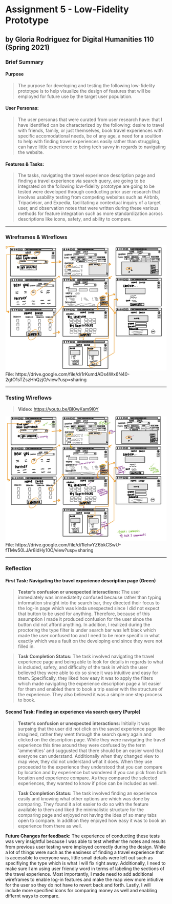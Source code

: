 # Assignment 5 - Low-Fidelity Prototype
## by Gloria Rodriguez for Digital Humanities 110 (Spring 2021)

### Brief Summary

#### Purpose
> The purpose for developing and testing the following low-fidelity prototype is to help visualize the design of features that will be employed for future use by the target user population.

#### User Personas:
> The user personas that were curated from user research have: that I have identified can be characterized by the following: desire to travel with friends, family, or just themselves, book travel experiences with specific accomodational needs, be of any age, a need for a soultion to help with finding travel experiences easily rather than struggling, can have little experience to being tech savvy in regards to navigating the website.


#### Features & Tasks:
> The tasks, navigating the travel experience description page and finding a travel experience via search query, are going to be integrated on the following low-fidelity prototype are going to be tested were developed through conducting prior user research that involves usability testing from competing websites such as Airbnb, Tripadvisor, and Expedia, facilitating a contextual inquiry of a target user, and observation notes that were written during these various methods for feature integration such as more standardization across descriptions like icons, safety, and ability to compare.

---

### Wireframes & Wireflows
<img src="./images/OGWIREFRAME.jpg" width=700px>
File: https://drive.google.com/file/d/1rKumdADs4Wx6N40-2gtO1sTZszHhQzjO/view?usp=sharing

---

### Testing Wireflows
> **Video:** https://youtu.be/BI0wKam9l0Y

<img src="./images/TESTEDWIREFLOW.jpg" width=700px>
File: https://drive.google.com/file/d/1lehvYZ6bkCSwU-fTMw50LJAr8idHy10O/view?usp=sharing

---
### Reflection 

#### First Task: Navigating the travel experience description page (Green)
> **Tester’s confusion or unexpected interactions:** The user immediately was immediatelty confused because rather than typing information straight into the search bar, they directed their focus to the log-in page which was kinda unexpected since I did not expect that button to be used for anything. Therefore, because of this assumption I made it produced confusion for the user since the button did not afford anything. In addition, I realized during the proctoring the type filter is under search bar was left black which made the user confused too and I need to be more specific in what exactly which was a fault on the developing end since they were not filled in.

> **Task Completion Status:** The task involved navigating the travel experience page and being able to look for details in regards to what is included, safety, and difficulty of the task in which the user believed they were able to do so since it was intuitive and easy for them. Specifically, they liked how easy it was to apply the filters which made navigating the experience description page a lot easier for them and enabled them to book a trip easier with the structure of the experience. They also believed it was a simple one step process to book. 

#### Second Task: Finding an experience via search query (Purple)
> **Tester’s confusion or unexpected interactions:** Initially it was surpsing that the user did not click on the saved experience page like imagined, rather they went through the search query again and clicked on the description page. While they were navigating the travel experience this time around they were confused by the term 'ammenities' and suggusted that there should be an easier word that everyone can understand. Additionally when they changed view to map view, they did not understand what it does. When they use proceeded to the experience they understood that you can compare by location and by experience but wondered if you can pick from both location and experience compare. As they compared the selected experiences, they wanted to know if price can be included as well. 

> **Task Completion Status:** The task involved finding an experience easily and knowing what other options are which was done by comparing. They found it a lot easier to do so with the feature available to them and liked the minimalistic structure for the comparing page and enjoyed not having the idea of so many tabs open to compare. In addition they enjoyed how easy it was to book an experience from there as well. 

**Future Changes for feedback:** The experience of conducting these tests was very insightful because I was able to test whether the notes and results from previous user testing were imployed correctly during the design. While a lot of things were such as the easiness of finding a travel experience that is accessible to everyone was, little small details were left out such as specifiying the type which is what I will fix right away. Additionally, I need to make sure I am using user friendly word in terms of labeling the sections of the travel experience. Most importantly, I made need to add additional wireframes to enable log-in features and make the map view more intiutive for the user so they do not have to revert back and forth. Lastly, I will include more specified icons for comparing money as well and enabling differnt ways to compare.
